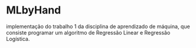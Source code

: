 # MLbyHand
implementação do trabalho 1 da disciplina de aprendizado de máquina, que consiste programar um algoritmo de Regressão Linear e Regressão Logística.
